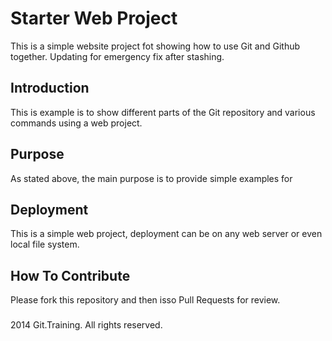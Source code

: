 # Starter Web Project

This is a simple website project fot showing how to use Git and Github together. Updating for emergency fix after stashing.

## Introduction

This is example is to show different parts of the Git repository and various commands using a web project.

## Purpose

As stated above, the main purpose is to provide simple examples for

## Deployment

This is a simple web project, deployment can be on any web server or even local file system.

## How To Contribute

Please fork this repository and then isso Pull Requests for review.

### 

2014 Git.Training. All rights reserved.